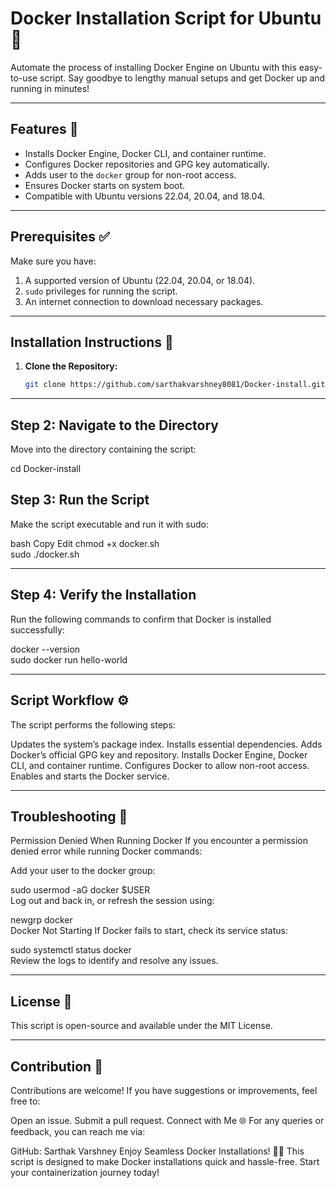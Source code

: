 # Docker Installation Script for Ubuntu 🐳  

Automate the process of installing Docker Engine on Ubuntu with this easy-to-use script. Say goodbye to lengthy manual setups and get Docker up and running in minutes!  

---

## Features 🚀  
- Installs Docker Engine, Docker CLI, and container runtime.  
- Configures Docker repositories and GPG key automatically.  
- Adds user to the `docker` group for non-root access.  
- Ensures Docker starts on system boot.  
- Compatible with Ubuntu versions 22.04, 20.04, and 18.04.  

---

## Prerequisites ✅  
Make sure you have:  
1. A supported version of Ubuntu (22.04, 20.04, or 18.04).  
2. `sudo` privileges for running the script.  
3. An internet connection to download necessary packages.  

---

## Installation Instructions 📖  

1. **Clone the Repository:**  
   ```bash  
   git clone https://github.com/sarthakvarshney8081/Docker-install.git

---   
## Step 2: Navigate to the Directory
Move into the directory containing the script:


cd Docker-install  
## Step 3: Run the Script
Make the script executable and run it with sudo:

bash
Copy
Edit
chmod +x docker.sh  
sudo ./docker.sh  

---
## Step 4: Verify the Installation
Run the following commands to confirm that Docker is installed successfully:


docker --version  
sudo docker run hello-world  

---
## Script Workflow ⚙️
The script performs the following steps:

Updates the system’s package index.
Installs essential dependencies.
Adds Docker’s official GPG key and repository.
Installs Docker Engine, Docker CLI, and container runtime.
Configures Docker to allow non-root access.
Enables and starts the Docker service.

---
## Troubleshooting 🔧
Permission Denied When Running Docker
If you encounter a permission denied error while running Docker commands:

Add your user to the docker group:

sudo usermod -aG docker $USER  
Log out and back in, or refresh the session using:

newgrp docker  
Docker Not Starting
If Docker fails to start, check its service status:

sudo systemctl status docker  
Review the logs to identify and resolve any issues.

---
## License 📄
This script is open-source and available under the MIT License.

---
## Contribution 🤝
Contributions are welcome! If you have suggestions or improvements, feel free to:

Open an issue.
Submit a pull request.
Connect with Me 🌐
For any queries or feedback, you can reach me via:

GitHub: Sarthak Varshney
Enjoy Seamless Docker Installations! 🐳🚀
This script is designed to make Docker installations quick and hassle-free. Start your containerization journey today!
